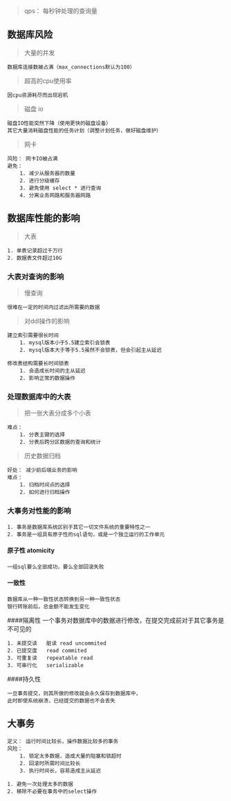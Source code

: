 > qps： 每秒钟处理的查询量

## 数据库风险
>大量的并发  

    数据库连接数被占满（max_connections默认为100）

>超高的cpu使用率

    因cpu资源耗尽而出现宕机
> 磁盘 io

    磁盘IO性能突然下降（使用更快的磁盘设备）
    其它大量消耗磁盘性能的任务计划（调整计划任务，做好磁盘维护）

> 网卡

    风险： 网卡IO被占满
    避免： 
        1. 减少从服务器的数量
        2. 进行分级缓存
        3. 避免使用 select * 进行查询
        4. 分离业务网路和服务器网路

## 数据库性能的影响
> 大表

    1. 单表记录超过千万行
    2. 数据表文件超过10G

### 大表对查询的影响
> 慢查询 

    很难在一定的时间内过滤出所需要的数据

>对ddl操作的影响

    建立索引需要很长时间  
        1. mysql版本小于5.5建立索引会锁表
        2. mysql版本大于等于5.5虽然不会锁表，但会引起主从延迟

    修改表结构需要长时间锁表
        1. 会造成长时间的主从延迟
        2. 影响正常的数据操作

### 处理数据库中的大表
>把一张大表分成多个小表

    难点：
        1. 分表主键的选择
        2. 分表后跨分区数据的查询和统计

> 历史数据归档
    
    好处： 减少前后端业务的影响
    难点： 
        1. 归档时间点的选择
        2. 如何进行归档操作

### 大事务对性能的影响

    1. 事务是数据库系统区别于其它一切文件系统的重要特性之一
    2. 事务是一组具有原子性的sql语句，或是一个独立运行的工作单元

#### 原子性 atomicity
    一组sql要么全部成功，要么全部回滚失败

#### 一致性
    数据库从一种一致性状态转换到另一种一致性状态
    银行转账前后，总金额不能发生变化

####隔离性
    一个事务对数据库中的数据进行修改，在提交完成前对于其它事务是不可见的

    1. 未提交读   脏读 read uncommited
    2. 已提交度   read commited
    3. 可重复读   repeatable read
    3. 可串行化   serializable
 

####持久性

    一旦事务提交，则其所做的修改就会永久保存到数据库中，
    此时即使系统崩溃，已经提交的数据也不会丢失

## 大事务

    定义： 运行时间比较长，操作数据比较多的事务
    风险：
        1. 锁定太多数据，造成大量的阻塞和锁超时
        2. 回滚时所需时间比较长
        3. 执行时间长，容易造成主从延迟

    1. 避免一次处理太多的数据
    2. 移除不必要在事务中的select操作